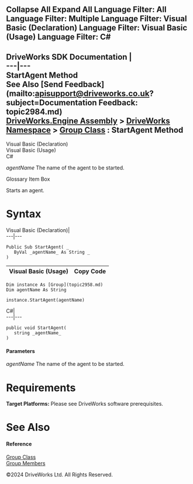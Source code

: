        

 Collapse All Expand All  Language Filter: All  Language Filter: Multiple  Language Filter: Visual Basic (Declaration) Language Filter: Visual Basic (Usage) Language Filter: C#  
---  
DriveWorks SDK Documentation  |   
---|---  
StartAgent Method   
See Also [Send Feedback](mailto:apisupport@driveworks.co.uk?subject=Documentation Feedback: topic2984.md)  
[DriveWorks.Engine Assembly](topic2156.md) > [DriveWorks Namespace](topic2159.md) > [Group Class](topic2958.md) : StartAgent Method  
---  
  
Visual Basic (Declaration)    
Visual Basic (Usage)    
C# 

_agentName_
    The name of the agent to be started.

Glossary Item Box

Starts an agent. 

# Syntax

Visual Basic (Declaration)|   
---|---  
      
    
    Public Sub StartAgent( _
       ByVal _agentName_ As String _
    )   
  
Visual Basic (Usage)| Copy Code  
---|---  
      
    
    Dim instance As [Group](topic2958.md)
    Dim agentName As String
     
    instance.StartAgent(agentName)  
  
C#|   
---|---  
      
    
    public void StartAgent( 
       string _agentName_
    )  
  
#### Parameters

 _agentName_
    The name of the agent to be started.

# Requirements

**Target Platforms:** Please see DriveWorks software prerequisites.

# See Also

#### Reference

[Group Class](topic2958.md)   
[Group Members](topic2959.md)

©2024 DriveWorks Ltd. All Rights Reserved.
